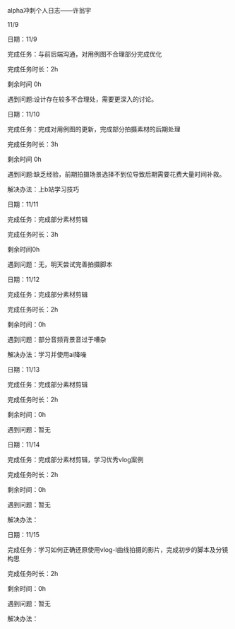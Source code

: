 alpha冲刺个人日志——许翁宇

11/9

日期：11/9 

完成任务：与前后端沟通，对用例图不合理部分完成优化 

完成任务时长：2h 

剩余时间 0h

遇到问题:设计存在较多不合理处，需要更深入的讨论。


日期：11/10 

完成任务：完成对用例图的更新，完成部分拍摄素材的后期处理 

完成任务时长：3h 

剩余时间 0h

遇到问题:缺乏经验，前期拍摄场景选择不到位导致后期需要花费大量时间补救。

解决办法：上b站学习技巧


日期：11/11 

完成任务：完成部分素材剪辑 

完成任务时长：3h 

剩余时间0h

遇到问题：无，明天尝试完善拍摄脚本


日期：11/12  

完成任务：完成部分素材剪辑  

完成任务时长：2h

剩余时间：0h

遇到问题：部分音频背景音过于嘈杂  

解决办法：学习并使用ai降噪


日期：11/13  

完成任务：完成部分素材剪辑  

完成任务时长：2h

剩余时间：0h

遇到问题：暂无


日期：11/14  

完成任务：完成部分素材剪辑，学习优秀vlog案例  

完成任务时长：2h

剩余时间：0h

遇到问题：暂无  

解决办法：


日期：11/15  

完成任务：学习如何正确还原使用vlog-l曲线拍摄的影片，完成初步的脚本及分镜构思  

完成任务时长：2h

剩余时间：0h

遇到问题：暂无  

解决办法：

